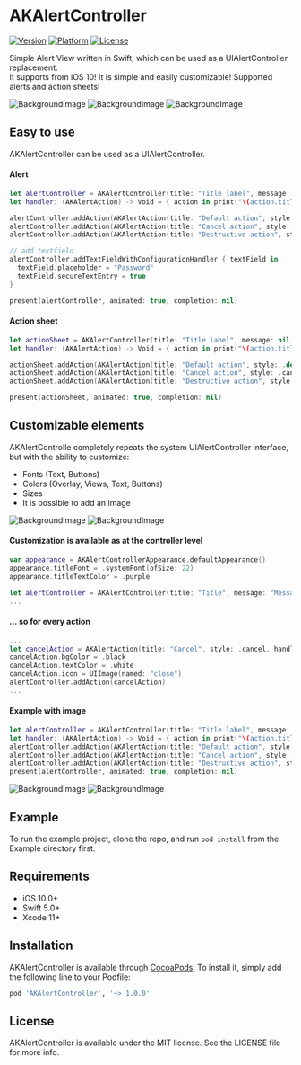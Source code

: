 # AKAlertController

[![Version](https://img.shields.io/cocoapods/v/AKAlertController.svg?style=flat)](https://cocoapods.org/pods/AKAlertController)
[![Platform](https://img.shields.io/cocoapods/p/AKAlertController.svg?style=flat)](https://cocoapods.org/pods/AKAlertController)
[![License](https://img.shields.io/cocoapods/l/AKAlertController.svg?style=flat)](https://cocoapods.org/pods/AKAlertController)

Simple Alert View written in Swift, which can be used as a UIAlertController replacement.  
It supports from iOS 10! It is simple and easily customizable! 
Supported alerts and action sheets!

![BackgroundImage](../master/Screenshots/alert.png)
![BackgroundImage](../master/Screenshots/actionsheet.png)
![BackgroundImage](../master/Screenshots/textfields.png)

## Easy to use

AKAlertController can be used as a UIAlertController.

#### Alert
```swift
let alertController = AKAlertController(title: "Title label", message: "Message label", preferredStyle: .alert)
let handler: (AKAlertAction) -> Void = { action in print("\(action.title) pressed" )}

alertController.addAction(AKAlertAction(title: "Default action", style: .default, handler: handler))
alertController.addAction(AKAlertAction(title: "Cancel action", style: .cancel, handler: handler))
alertController.addAction(AKAlertAction(title: "Destructive action", style: .destructive, handler: handler))

// add textfield
alertController.addTextFieldWithConfigurationHandler { textField in
  textField.placeholder = "Password"
  textField.secureTextEntry = true
}

present(alertController, animated: true, completion: nil)
```  

#### Action sheet
```swift
let actionSheet = AKAlertController(title: "Title label", message: nil, preferredStyle: .actionSheet)
let handler: (AKAlertAction) -> Void = { action in print("\(action.title) pressed" )}

actionSheet.addAction(AKAlertAction(title: "Default action", style: .default, handler: handler))
actionSheet.addAction(AKAlertAction(title: "Cancel action", style: .cancel, handler: handler))
actionSheet.addAction(AKAlertAction(title: "Destructive action", style: .destructive, handler: handler))

present(actionSheet, animated: true, completion: nil)
``` 
        
## Сustomizable elements

AKAlertControlle completely repeats the system UIAlertController interface, but with the ability to customize:
* Fonts (Text, Buttons)
* Colors (Overlay, Views, Text, Buttons)
* Sizes
* It is possible to add an image

![BackgroundImage](../master/Screenshots/customactionsheet.png)
![BackgroundImage](../master/Screenshots/customalert.png)

#### Customization is available as at the controller level
```swift
var appearance = AKAlertControllerAppearance.defaultAppearance()
appearance.titleFont = .systemFont(ofSize: 22)
appearance.titleTextColor = .purple

let alertController = AKAlertController(title: "Title", message: "Message", preferredStyle: .alert, appearance: appearance)
...
``` 

#### ... so for every action
```swift
...
let cancelAction = AKAlertAction(title: "Cancel", style: .cancel, handler: handler)
cancelAction.bgColor = .black
cancelAction.textColor = .white
cancelAction.icon = UIImage(named: "close")
alertController.addAction(cancelAction)
...
``` 
#### Example with image
```swift
let alertController = AKAlertController(title: "Title label", message: "Message label", headerImage: UIImage(named: "close"), preferredStyle: .alert)
let handler: (AKAlertAction) -> Void = { action in print("\(action.title) pressed" )}
alertController.addAction(AKAlertAction(title: "Default action", style: .default, handler: handler))
alertController.addAction(AKAlertAction(title: "Cancel action", style: .cancel, handler: handler))
alertController.addAction(AKAlertAction(title: "Destructive action", style: .destructive, handler: handler))
present(alertController, animated: true, completion: nil)
``` 
![BackgroundImage](../master/Screenshots/alertimage.png)
![BackgroundImage](../master/Screenshots/sheetimage.png)

## Example

To run the example project, clone the repo, and run `pod install` from the Example directory first.

## Requirements
* iOS 10.0+
* Swift 5.0+
* Xcode 11+

## Installation

AKAlertController is available through [CocoaPods](https://cocoapods.org). To install
it, simply add the following line to your Podfile:

```ruby
pod 'AKAlertController', '~> 1.0.0'
```

## License

AKAlertController is available under the MIT license. See the LICENSE file for more info.
